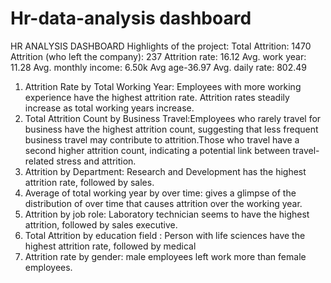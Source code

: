 # Hr-data-analysis dashboard
HR ANALYSIS DASHBOARD
Highlights of the project: Total Attrition: 1470
Attrition (who left the company): 237
Attrition rate: 16.12
Avg. work year: 11.28
Avg. monthly income: 6.50k
Avg age-36.97
Avg. daily rate: 802.49
1. Attrition Rate by Total Working Year:
Employees with more working experience have the highest attrition rate. Attrition rates steadily increase as total working years increase.
2. Total Attrition Count by Business Travel:Employees who rarely travel for business have the highest attrition count, suggesting that less frequent business travel may contribute to attrition.Those who travel have a second higher attrition count, indicating a potential link between travel-related stress and attrition.
3. Attrition by Department: Research and Development has the highest attrition rate, followed by sales.
4. Average of total working year by over time: gives a glimpse of the distribution of over time that causes attrition over the working year.
5. Attrition by job role: Laboratory technician seems to have the highest attrition, followed by sales executive.
6. Total Attrition by education field : Person with life sciences have the highest attrition rate, followed by medical
7. Attrition rate by gender: male employees left work more than female employees.
